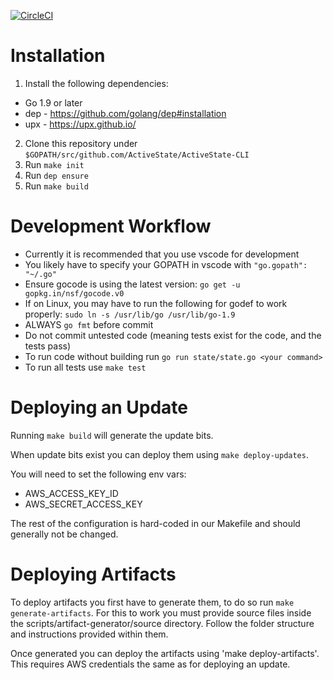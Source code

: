 [![CircleCI](https://circleci.com/gh/ActiveState/ActiveState-CLI.svg?style=shield&circle-token=e439410d217d72704e82808bdc3bbe78b6ecbf21)](https://circleci.com/gh/ActiveState/ActiveState-CLI)

# Installation

 1. Install the following dependencies:
   * Go 1.9 or later
   * dep - https://github.com/golang/dep#installation
   * upx - https://upx.github.io/
 2. Clone this repository under `$GOPATH/src/github.com/ActiveState/ActiveState-CLI`
 3. Run `make init`
 4. Run `dep ensure`
 5. Run `make build`

# Development Workflow

 * Currently it is recommended that you use vscode for development
 * You likely have to specify your GOPATH in vscode with `"go.gopath": "~/.go"`
 * Ensure gocode is using the latest version: ```go get -u gopkg.in/nsf/gocode.v0```
 * If on Linux, you may have to run the following for godef to work properly: ```sudo ln -s /usr/lib/go /usr/lib/go-1.9```
 * ALWAYS `go fmt` before commit
 * Do not commit untested code (meaning tests exist for the code, and the tests pass)
 * To run code without building run `go run state/state.go <your command>`
 * To run all tests use `make test`

# Deploying an Update

Running `make build` will generate the update bits.

When update bits exist you can deploy them using `make deploy-updates`.

You will need to set the following env vars:
 * AWS_ACCESS_KEY_ID
 * AWS_SECRET_ACCESS_KEY

The rest of the configuration is hard-coded in our Makefile and should generally not be changed.

# Deploying Artifacts

To deploy artifacts you first have to generate them, to do so run `make generate-artifacts`. For this to work you must
provide source files inside the scripts/artifact-generator/source directory. Follow the folder structure and instructions
provided within them.

Once generated you can deploy the artifacts using 'make deploy-artifacts'. This requires AWS credentials the same as for
deploying an update.